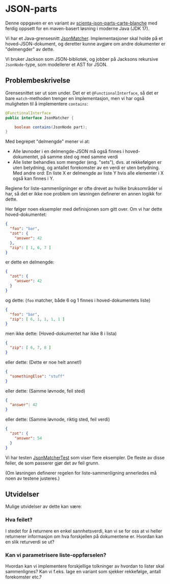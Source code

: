 # JSON-parts

Denne oppgaven er en variant av [scienta-json-parts-carte-blanche](../scienta-json-parts-carte-blanche/README.md) 
med ferdig oppsett for en maven-basert løsning i moderne Java (JDK 17).  


Vi har et Java-grensesnitt [JsonMatcher](src/main/java/no/scienta/jsonparts/JsonMatcher.java).
Implementasjoner skal holde på et hoved-JSON-dokument, og deretter kunne avgjøre om andre
dokumenter er "delmengder" av dette.

Vi bruker Jackson som JSON-bibliotek, og jobber på Jacksons rekursive `JsonNode`-type, som modellerer et
AST for JSON.

## Problembeskrivelse

Grensesnittet ser ut som under.  Det er et `@FunctionalInterface`, så det er bare `match`-methoden
trenger en implementasjon, men vi har også muligheten til å implementere `contains`:

```java
@FunctionalInterface
public interface JsonMatcher {

    boolean contains(JsonNode part);
}
```

Med begrepet "delmengde" mener vi at:

* Alle løvnoder i en delmengde-JSON må også finnes i hoved-dokumentet, på samme sted
  og med samme verdi
* Alle lister behandles som mengder (eng. "sets"), dvs. at rekkefølgen er uten
  betydning, og antallet forekomster av en verdi er uten betydning.  Med andre ord:
  En liste X er delmengde av liste Y hvis alle elementer i X også kan finnes i Y.

Reglene for liste-sammenligninger er ofte drevet av hvilke bruksområder vi har, så det er ikke noe problem om
løsningen definerer en annen logikk for dette.

Her følger noen eksempler med definisjonen som gitt over. Om vi har dette hoved-dokumentet:
```json
{
  "foo": "bar", 
  "zot": {
    "answer": 42
  },
  "zip": [ 1, 6, 7 ]
}
```
er dette en delmengde:
```json
{
  "zot": {
    "answer": 42
  }
}
```
og dette: (`foo` matcher, både 6 og 1 finnes i hoved-dokumentets liste)
```json
{
  "foo": "bar", 
  "zip": [ 6, 1, 1, 1, 1 ]
}
```
men ikke dette: (Hoved-dokumentet har ikke 8 i lista)
```json
{
  "zip": [ 6, 7, 8 ]
}
```
eller dette: (Dette er noe helt annet!)
```json
{
  "somethingElse": "stuff"
}
```
eller dette: (Samme løvnode, feil sted)
```json
{
  "answer": 42
}
```
eller dette: (Samme løvnode, riktig sted, feil verdi)
```json
{
  "zot": {
    "answer": 54
  }
}
```
Vi har testen [JsonMatcherTest](src/test/java/no/scienta/jsonparts/JsonMatcherTest.java)
som viser flere eksempler.  De fleste av disse feiler, de som passerer gjør det av feil
grunn.

(Om løsningen definerer regelen for liste-sammenligning annerledes må noen av testene
justeres.)

## Utvidelser

Mulige utvidelser av dette kan være:

### Hva feilet? 

I stedet for å returnere en enkel sannhetsverdi, kan vi se for oss at vi
heller returnerer informasjon om hva forskjellen på dokumentene er. Hvordan
kan en slik returverdi se ut?

### Kan vi parametrisere liste-oppførselen?

Hvordan kan vi implementere forskjellige tolkninger av hvordan to lister
skal sammenlignes?  Kan vi f.eks. lage en variant som sjekker rekkefølge,
antall forekomster etc.?

